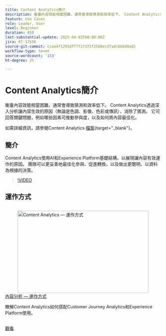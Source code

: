 ```yaml
---
title: Content Analytics簡介
description: 衡量內容效能相當困難，通常會導致猜測和效率低下。 Content Analytics透過提供讓內容變得有效的深入分析，消除了猜測。
feature: Use Cases
role: Leader, User
level: Beginner
duration: 650
last-substantial-update: 2025-04-03T00:00:00Z
jira: KT-17556
source-git-commit: ccaa4f1291dff7727373f2508ec37adc6b8d8ad2
workflow-type: tm+mt
source-wordcount: '153'
ht-degree: 2%

---
```


# Content Analytics簡介

衡量內容效能相當困難，通常會導致猜測和效率低下。 Content Analytics透過深入分析讓內容生效的原因（無論是色調、影像、色彩或傳訊），消除了猜測。 它可回答關鍵問題，例如哪些因素可推動參與度，以及如何將內容最佳化。

如需詳細資訊，請參閱Content Analytics [檔案](https://experienceleague.adobe.com/zh-hant/docs/analytics-platform/using/content-analytics/content-analytics){target="_blank"}。

## 簡介

Content Analytics使用AI和Experience Platform基礎結構，以展現讓內容有效運作的原因。 團隊可以更妥善地最佳化參與、促進轉換，以及做出更聰明、以資料為根據的決策。

>[!VIDEO](https://video.tv.adobe.com/v/3457321/?learn=on&enablevpops&captions=chi_hant)


## 運作方式

<!-- CARDS
{cta=Watch}
* how-it-works.md
-->
<!-- START CARDS HTML - DO NOT MODIFY BY HAND -->
<div class="columns">
    <div class="column is-half-tablet is-half-desktop is-one-third-widescreen" aria-label="Content Analytics - How it works">
        <div class="card" style="height: 100%; display: flex; flex-direction: column; height: 100%;">
            <div class="card-image">
                <figure class="image x-is-16by9">
                    <a href="how-it-works.md" title="設定Real-Time CDP Collaboration的許可權" target="_blank" rel="referrer">
                        <img class="is-bordered-r-small" src="https://video.tv.adobe.com/v/3457438/?format=jpeg&nocache=1742338375674&captions=chi_hant" alt="Content Analytics — 運作方式"
                             style="width: 100%; aspect-ratio: 16 / 9; object-fit: cover; overflow: hidden; display: block; margin: auto;">
                    </a>
                </figure>
            </div>
            <div class="card-content is-padded-small" style="display: flex; flex-direction: column; flex-grow: 1; justify-content: space-between;">
                <div class="top-card-content">
                    <p class="headline is-size-6 has-text-weight-bold">
                        <a href="how-it-works.md" target="_blank" rel="referrer" title="Content Analytics — 運作方式">內容分析 — 運作方式</a>
                    </p>
                    <p class="is-size-6">瞭解Content Analytics如何搭配Customer Journey Analytics和Experience Platform使用。</p>
                </div>
                <a href="how-it-works.md" target="_blank" rel="referrer" class="spectrum-Button spectrum-Button--outline spectrum-Button--primary spectrum-Button--sizeM" style="align-self: flex-start; margin-top: 1rem;">
                    <span class="spectrum-Button-label has-no-wrap has-text-weight-bold">觀看</span>
                </a>
            </div>
        </div>
    </div>
</div>
<!-- END CARDS HTML - DO NOT MODIFY BY HAND -->

